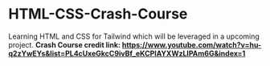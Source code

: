 # HTML-CSS-Crash-Course
Learning HTML and CSS for Tailwind which will be leveraged in a upcoming project.
**Crash Course credit link: https://www.youtube.com/watch?v=hu-q2zYwEYs&list=PL4cUxeGkcC9ivBf_eKCPIAYXWzLlPAm6G&index=1**

